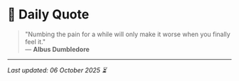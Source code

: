 # 📜 Daily Quote

> "Numbing the pain for a while will only make it worse when you finally feel it."  
> — **Albus Dumbledore**

---

_Last updated: 06 October 2025 ⏳_

